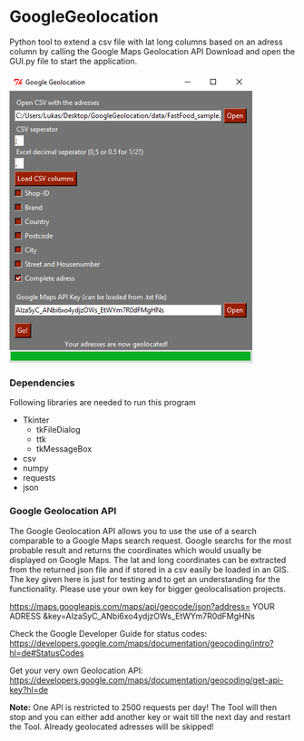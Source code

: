 # GoogleGeolocation

Python tool to extend a csv file with lat long columns based on an adress column by calling the Google Maps Geolocation API
Download and open the GUI.py file to start the application.

![Alt Text](https://github.com/lukasalexanderweber/GoogleGeolocation/blob/master/img/GUI.png)


### Dependencies

Following libraries are needed to run this program

* Tkinter 
	* tkFileDialog
	* ttk
	* tkMessageBox
* csv
* numpy
* requests
* json

### Google Geolocation API

The Google Geolocation API allows you to use the use of a search comparable to a Google Maps search request. Google searchs for the most probable result and returns the coordinates which would usually be displayed on Google Maps. The lat and long coordinates can be extracted from the returned json file and if stored in a csv easily be loaded in an GIS. The key given here is just for testing and to get an understanding for the functionality. Please use your own key for bigger geolocalisation projects. 

https://maps.googleapis.com/maps/api/geocode/json?address= YOUR ADRESS &key=AIzaSyC_ANbi6xo4ydjzOWs_EtWYm7R0dFMgHNs

Check the Google Developer Guide for status codes:
https://developers.google.com/maps/documentation/geocoding/intro?hl=de#StatusCodes

Get your very own Geolocation API:
https://developers.google.com/maps/documentation/geocoding/get-api-key?hl=de

**Note:**
One API is restricted to 2500 requests per day! The Tool will then stop and you can either add another key or wait till the next day and restart the Tool. Already geolocated adresses will be skipped!